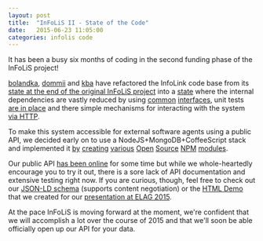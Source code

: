 ```yaml
---
layout: post
title:  "InFoLiS II - State of the Code"
date:   2015-06-23 11:05:00
categories: infolis code
---
```


It has been a busy six months of coding in the second funding phase of the InFoLiS project!

[bolandka](https://github.com/bolandka), [dommii](https://github.com/Dommii) 
and [kba](http://github.com/kba) have refactored the InfoLink code base from
its [state at the end of the original InFoLiS project](https://github.com/infolis/infoLink/tree/bfee929d8416a81b7c2862a220ac9dca1463d1bf)
into a [state](https://github.com/infolis/infoLink/tree/0a8eea2b7a58322e6fb72ef0857e2ac1d7d12d0d)
where the internal dependencies are vastly reduced by using
[common](https://github.com/infolis/infoLink/blob/master/src/main/java/io/github/infolis/algorithm/Algorithm.java) 
[interfaces](https://github.com/infolis/infoLink/blob/master/src/main/java/io/github/infolis/algorithm/Execution.java),
unit tests [are in place](https://github.com/infolis/infoLink/tree/master/src/test/java) and there simple mechanisms
for interacting with the system [via HTTP](https://github.com/infolis/infoLink/tree/master/src/main/java/io/github/infolis/ws/server).

To make this system accessible for external software agents using a public API, we decided
early on to use a NodeJS+MongoDB+CoffeeScript stack and
implemented it
[by](https://www.npmjs.com/package/infolis-web)
[creating](https://www.npmjs.com/package/mongoose-jsonld)
[various](https://www.npmjs.com/package/express-jsonld)
[Open](https://www.npmjs.com/package/jsonld-rapper)
[Source](https://www.npmjs.com/package/jsonld-common-contexts)
[NPM](https://www.npmjs.com/package/tson)
[modules](https://www.npmjs.com/package/infolis-schema).

Our public API [has been online](http://infolis.gesis.org/infolink/) for some time but while we
whole-heartedly encourage you to try it out, there is a sore lack of API documentation and
extensive testing right now. If you are curious, though, feel free to check out our [JSON-LD schema](http://infolis.gesis.org/infolink/schema/)
(supports content negotiation) or the [HTML Demo](http://infolis.gesis.org/infolink/elag-demo.html) that we created 
for our [presentation at ELAG 2015](http://infolis.github.io/infolis/conference/slides/2015/06/10/slides-elag2015.html).

At the pace InFoLiS is moving forward at the moment, we're confident that we will accomplish a lot over the course
of 2015 and that we'll soon be able officially open up our API for your data.
